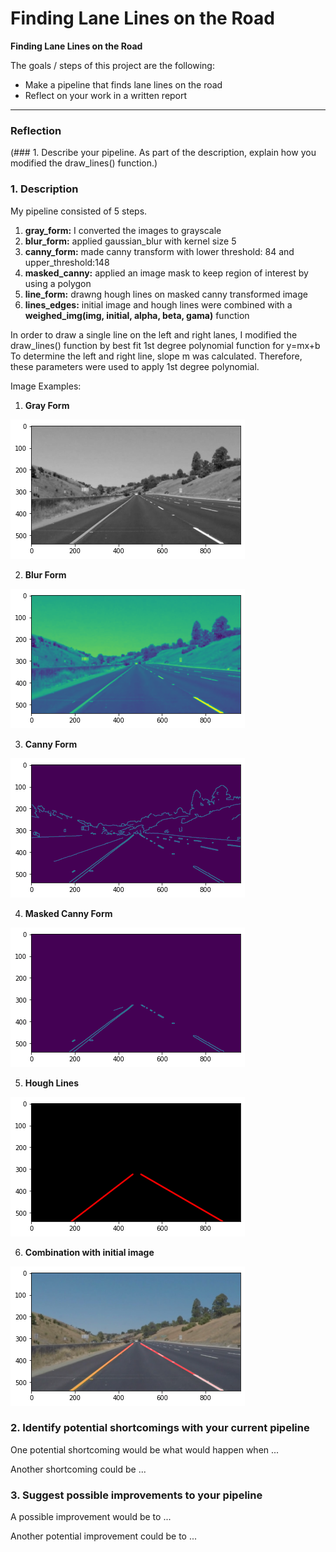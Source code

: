 # **Finding Lane Lines on the Road** 

**Finding Lane Lines on the Road**

The goals / steps of this project are the following:
* Make a pipeline that finds lane lines on the road
* Reflect on your work in a written report


[//]: # (Image References)

[Gray]: ./example_images/gray_form.png "Grayscale"
[Blur]: ./example_images/blur_form.png "Blur"
[Canny]: ./example_images/canny_form.png "Canny"
[MaskedCanny]: ./example_images/masked_canny_form.png "Masked Canny"
[Hough]: ./example_images/hough_lines.png "Hough Lines"
[Combination]: ./example_images/combination.png "Combination"

---

### Reflection

(### 1. Describe your pipeline. As part of the description, explain how you modified the draw_lines() function.)
### 1. Description

My pipeline consisted of 5 steps. 
1) **gray_form:** I converted the images to grayscale
2) **blur_form:** applied gaussian_blur with kernel size 5
3) **canny_form:** made canny transform with lower threshold: 84 and upper_threshold:148
4) **masked_canny:** applied an image mask to keep region of interest by using a polygon
5) **line_form:** drawng hough lines on masked canny transformed image 
6) **lines_edges:** initial image and hough lines were combined with a **weighed_img(img, initial, alpha, beta, gama)** function

In order to draw a single line on the left and right lanes, I modified the draw_lines() function by best fit 1st degree polynomial function for y=mx+b 
To determine the left and right line, slope m was calculated. Therefore, these parameters were used to apply 1st degree polynomial. 

Image Examples:
1) **Gray Form**
 
 ![alt text][Gray]

2) **Blur Form**
 
 ![alt text][Blur]

3) **Canny Form**
 
 ![alt text][Canny]

4) **Masked Canny Form**
 
 ![alt text][MaskedCanny]

5) **Hough Lines**
 
![alt text][Hough]

6) **Combination with initial image**
 
 ![alt text][Combination]
 





### 2. Identify potential shortcomings with your current pipeline


One potential shortcoming would be what would happen when ... 

Another shortcoming could be ...


### 3. Suggest possible improvements to your pipeline

A possible improvement would be to ...

Another potential improvement could be to ...
